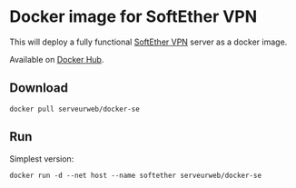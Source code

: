 # Docker image for SoftEther VPN

This will deploy a fully functional [SoftEther VPN](https://www.softether.org) server as a docker image.

Available on [Docker Hub](https://registry.hub.docker.com/u/serveurweb/docker-se/).

## Download

    docker pull serveurweb/docker-se

## Run


Simplest version:

    docker run -d --net host --name softether serveurweb/docker-se
